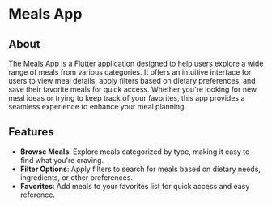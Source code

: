 # Meals App

## About

The Meals App is a Flutter application designed to help users explore a wide range of meals from various categories. It offers an intuitive interface for users to view meal details, apply filters based on dietary preferences, and save their favorite meals for quick access. Whether you're looking for new meal ideas or trying to keep track of your favorites, this app provides a seamless experience to enhance your meal planning.

## Features

- **Browse Meals**: Explore meals categorized by type, making it easy to find what you're craving.
- **Filter Options**: Apply filters to search for meals based on dietary needs, ingredients, or other preferences.
- **Favorites**: Add meals to your favorites list for quick access and easy reference.
